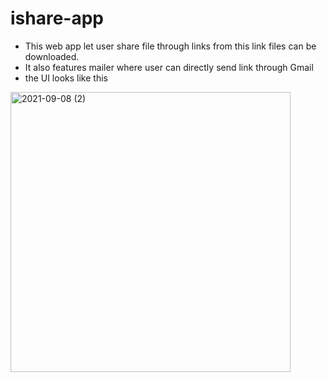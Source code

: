 # ishare-app
- This web app let user share file through links from this link files can be downloaded.
- It also features mailer where user can directly send link through Gmail
 - the UI looks  like this
 <img width="448" alt="2021-09-08 (2)" src="https://user-images.githubusercontent.com/79743712/132505353-776a7a0b-bf02-4d85-93dc-04f7759713b4.png">

